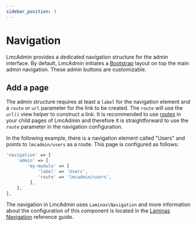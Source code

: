 ```yaml
---
sidebar_position: 3
---
```

# Navigation
LmcAdmin provides a dedicated navigation structure for the admin interface. 
By default, LmcAdmin initiates a [Bootstrap](https://getbootstrap.com) layout on top the main admin navigation. 
These admin buttons are customizable.

## Add a page
The admin structure requires at least a `label` for the navigation element and a `route` or `url` parameter for the link to be created. The `route` will use the `url()` view helper to construct a link. It is recommended to use [routes](Routes) in your child pages of LmcAdmin and therefore it is straightforward to use the `route` parameter in the navigation configuration.

In the following example, there is a navigation element called "Users" and points to `lmcadmin/users` as a route. 
This page is configured as follows:

```php
'navigation' => [
    'admin' => [
        'my-module' => [
            'label' => 'Users',
            'route' => 'lmcadmin/users',
         ],
    ],
],
```

The navigation in LmcAdmin uses `Laminas\Navigation` and more information about the configuration of this component is 
located in the [Laminas Navigation](https://docs.laminas.dev/laminas-navigation/) reference guide.
